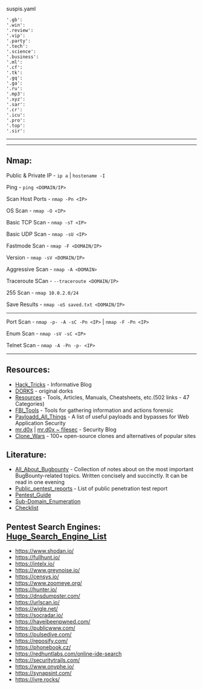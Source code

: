 
suspis.yaml

    '.gb':
    '.win':
    '.review':
    '.vip':
    '.party':
    '.tech':
    '.science':
    '.business':
    '.ml':
    '.cf':
    '.tk':
    '.gq':
    '.ga':
    '.ru':
    '.mp3':
    '.xyz':
    '.sar':
    '.cr':
    '.icu':
    '.pro':
    '.top':
    '.sir':

***

***
## Nmap:

Public & Private IP - ``` ip a ``` | ``` hostename -I ```

Ping - ``` ping <DOMAIN/IP> ```

Scan Host Ports - ``` nmap -Pn <IP> ```

OS Scan - ``` nmap -O <IP> ```

Basic TCP Scan - ``` nmap -sT <IP> ```

Basic UDP Scan - ``` nmap -sU <IP> ```

Fastmode Scan - ``` nmap -F <DOMAIN/IP> ```

Version - ``` nmap -sV <DOMAIN/IP> ```

Aggressive Scan - ``` nmap -A <DOMAIN> ```

Traceroute SCan - ``` --traceroute <DOMAIN/IP> ```


255 Scan - ``` nmap 10.0.2.0/24 ```

Save Results - ``` nmap -oS saved.txt <DOMAIN/IP> ```
* * *

Port Scan - ``` nmap -p- -A -sC -Pn <IP> ``` | ``` nmap -F -Pn <IP> ```

Enum Scan - ``` nmap -sV -sC <IP> ```

Telnet Scan - ``` nmap -A -Pn -p- <IP> ```



* * * 

## Resources:

* [Hack_Tricks](https://book.hacktricks.xyz/welcome/readme) - Informative Blog
* [DORKS](https://github.com/cipher387/Dorks-collections-list/blob/main/README.md) - original dorks
* [Resources](https://github.com/birdbee44/Resources) - Tools, Articles, Manuals, Cheatsheets, etc.(502 links - 47 Categories)
* [FBI_Tools](https://github.com/danieldurnea/FBI-tools) - Tools for gathering information and actions forensic
* [Payloadd_All_Things](https://github.com/swisskyrepo/PayloadsAllTheThings) - A list of useful payloads and bypasses for Web Application Security
* [mr.d0x](https://mrd0x.com/) | [mr.d0x ~ filesec](https://filesec.io/#)  - Security Blog
* [Clone_Wars](https://github.com/gorvgoyl/clone-wars) - 100+ open-source clones and alternatives of popular sites 



## Literature:

* [All_About_Bugbounty](https://github.com/daffainfo/AllAboutBugBounty) - Collection of notes about on the most important BugBounty-related topics. Written concisely and succinctly. It can be read in one evening
* [Public_pentest_reports](https://github.com/juliocesarfort/public-pentesting-reports) - List of public penetration test report
* [Pentest_Guide](https://www.offensity.com/en/blog/just-another-recon-guide-pentesters-and-bug-bounty-hunters/)
* [Sub-Domain_Enumeration](https://blog.appsecco.com/a-penetration-testers-guide-to-sub-domain-enumeration-7d842d5570f6)
* [Checklist](https://gbhackers.com/web-application-penetration-testing-checklist-a-detailed-cheat-sheet/)
 

## Pentest Search Engines: [Huge_Search_Engine_List](https://github.com/edoardottt/awesome-hacker-search-engines)

* https://www.shodan.io/
* https://fullhunt.io/
* https://intelx.io/
* https://www.greynoise.io/
* https://censys.io/
* https://www.zoomeye.org/
* https://hunter.io/
* https://dnsdumpster.com/
* https://urlscan.io/
* https://wigle.net/
* https://socradar.io/
* https://haveibeenpwned.com/
* https://publicwww.com/
* https://pulsedive.com/
* https://reposify.com/
* https://phonebook.cz/
* https://redhuntlabs.com/online-ide-search
* https://securitytrails.com/
* https://www.onyphe.io/
* https://synapsint.com/
* https://ivre.rocks/
